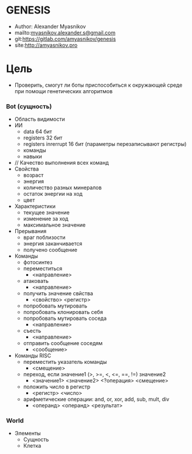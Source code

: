 
# GENESIS

* Author: Alexander Myasnikov
* mailto:myasnikov.alexander.s@gmail.com
* git:https://gitlab.com/amyasnikov/genesis
* site:http://amyasnikov.pro



# Цель

* Проверить, смогут ли боты приспособиться к окружающей среде при помощи генетических алгоритмов



### Bot (сущность)

* Область видимости
* ИИ
  * data 64 бит
  * registers 32 бит
  * registers inrerrupt 16 бит (параметры перезаписывают регистры)
  * команды
  * навыки
* // Качество выполнения всех команд
* Свойства
  * возраст
  * энергия
  * количество разных минералов
  * остаток энергии на ход
  * цвет
* Характеристики
  * текущее значение
  * изменение за ход
  * максимальное значение
* Прерывания
  * враг поблизости
  * энергия заканчивается
  * получено сообщение
* Команды
  * фотосинтез
  * переместиться
    * <направление>
  * атаковать
    * <направление>
  * получить значение свйства
    * <свойство> <регистр>
  * попробовать мутировать
  * попробовать клонировать себя
  * попробовать мутировать соседа
    * <направление>
  * съесть
    * <направление>
  * отправить сообщение соседям
    * <сообщение>
* Команды RISC
  * переместить указатель команды
    * <смещение>
  * переход, если значение1 (>, >=, <, <=, ==, !=) значение2
    * <значение1> <значение2> <?операция> <смещение>
  * положить число в регистр
    * <регистр> <число>
  * арифметические операции: and, or, xor, add, sub, mult, div
    * <операнд> <операнд> <результат>



### World

* Элементы
  * Сущность
  * Клетка














